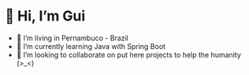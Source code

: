 # 👋 Hi, I’m Gui
- 👀 I’m living in Pernambuco - Brazil
- 🌱 I’m currently learning Java with Spring Boot
- 💞️ I’m looking to collaborate on put here projects to help the humanity (>_<)
